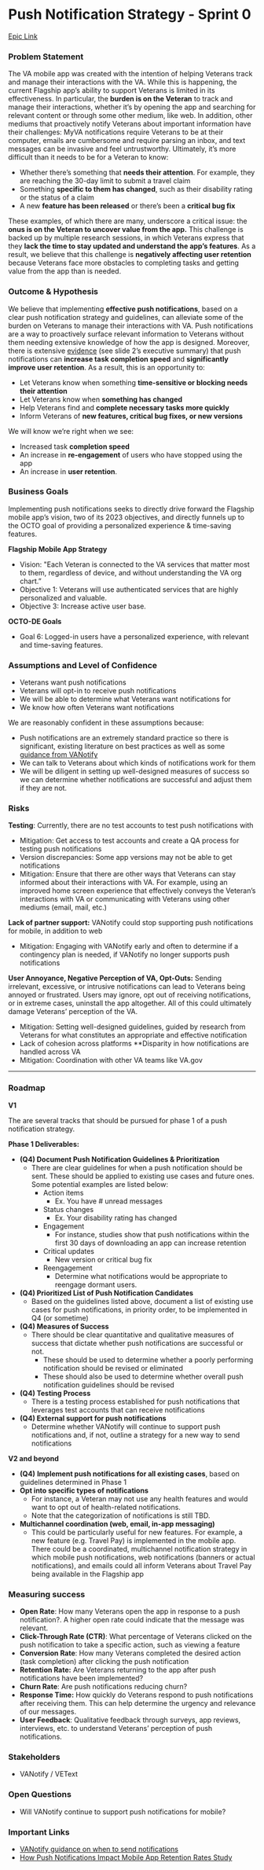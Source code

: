 # Push Notification Strategy - Sprint 0

[Epic Link](https://app.zenhub.com/workspaces/va-mobile-60f1a34998bc75000f2a489f/issues/gh/department-of-veterans-affairs/va-mobile-app/6038)


### Problem Statement

The VA mobile app was created with the intention of helping Veterans track and manage their interactions with the VA. While this is happening, the current Flagship app’s ability to support Veterans is limited in its effectiveness. In particular, the **burden is on the Veteran** to track and manage their interactions, whether it’s by opening the app and searching for relevant content or through some other medium, like web. In addition, other mediums that proactively notify Veterans about important information have their challenges: MyVA notifications require Veterans to be at their computer, emails are cumbersome and require parsing an inbox, and text messages can be invasive and feel untrustworthy. Ultimately, it’s more difficult than it needs to be for a Veteran to know:



* Whether there’s something that **needs their attention**. For example, they are reaching the 30-day limit to submit a travel claim
* Something **specific to them has changed**, such as their disability rating or the status of a claim
* A new **feature has been released** or there’s been a **critical bug fix**

These examples, of which there are many, underscore a critical issue: the **onus is on the Veteran to uncover value from the app.** This challenge is backed up by multiple research sessions, in which Veterans express that they **lack the time to stay updated and understand the app’s features**. As a result, we believe that this challenge is **negatively affecting user retention** because Veterans face more obstacles to completing tasks and getting value from the app than is needed. 


### Outcome & Hypothesis

We believe that implementing **effective push notifications**, based on a clear push notification strategy and guidelines, can alleviate some of the burden on Veterans to manage their interactions with VA. Push notifications are a way to proactively surface relevant information to Veterans without them needing extensive knowledge of how the app is designed. Moreover, there is extensive [evidence](https://grow.urbanairship.com/rs/313-QPJ-195/images/airship-how-push-notifications-impact-mobile-app-retention-rates.pdf) (see slide 2’s executive summary) that push notifications can **increase task completion speed** and **significantly improve user retention**. As a result, this is an opportunity to:



* Let Veterans know when something **time-sensitive or blocking needs their attention**
* Let Veterans know when **something has changed**
* Help Veterans find and **complete necessary tasks more quickly**
* Inform Veterans of **new features, critical bug fixes, or new versions**

We will know we’re right when we see:



* Increased task **completion speed**
* An increase in **re-engagement** of users who have stopped using the app
* An increase in **user retention**.


### Business Goals

Implementing push notifications seeks to directly drive forward the Flagship mobile app’s vision, two of its 2023 objectives, and directly funnels up to the OCTO goal of providing a personalized experience & time-saving features.

**Flagship Mobile App Strategy**



* Vision: "Each Veteran is connected to the VA services that matter most to them, regardless of device, and without understanding the VA org chart.”
* Objective 1: Veterans will use authenticated services that are highly personalized and valuable.
* Objective 3: Increase active user base.

**OCTO-DE Goals**



* Goal 6: Logged-in users have a personalized experience, with relevant and time-saving features.


### Assumptions and Level of Confidence



* Veterans want push notifications 
* Veterans will opt-in to receive push notifications
* We will be able to determine what Veterans want notifications for
* We know how often Veterans want notifications

We are reasonably confident in these assumptions because:



* Push notifications are an extremely standard practice so there is significant, existing literature on best practices as well as some [guidance from VANotify](https://github.com/department-of-veterans-affairs/va.gov-team/blob/master/products/va-notify/notification-guide.md#vanotify-notification-guide)
* We can talk to Veterans about which kinds of notifications work for them  
* We will be diligent in setting up well-designed measures of success so we can determine whether notifications are successful and adjust them if they are not. 


### Risks

**Testing**: Currently, there are no test accounts to test push notifications with 



* Mitigation: Get access to test accounts and create a QA process for testing push notifications
* Version discrepancies: Some app versions may not be able to get notifications 
* Mitigation: Ensure that there are other ways that Veterans can stay informed about their interactions with VA. For example, using an improved home screen experience that effectively conveys the Veteran’s interactions with VA or communicating with Veterans using other mediums (email, mail, etc.)

**Lack of partner support:** VANotify could stop supporting push notifications for mobile, in addition to web



*  Mitigation: Engaging with VANotify early and often to determine if a contingency plan is needed, if VANotify no longer supports push notifications

**User Annoyance, Negative Perception of VA, Opt-Outs:** Sending irrelevant, excessive, or intrusive notifications can lead to Veterans being annoyed or frustrated. Users may ignore, opt out of receiving notifications, or in extreme cases, uninstall the app altogether. All of this could ultimately damage Veterans’ perception of the VA.



* Mitigation: Setting well-designed guidelines, guided by research from Veterans for what constitutes an appropriate and effective notification
* Lack of cohesion across platforms **Disparity in how notifications are handled across VA
* Mitigation: Coordination with other VA teams like VA.gov


---


### Roadmap

**V1**

The are several tracks that should be pursued for phase 1 of a push notification strategy. 

**Phase 1 Deliverables:**



* **(Q4) Document Push Notification Guidelines & Prioritization**
    * There are clear guidelines for when a push notification should be sent. These should be applied to existing use cases and future ones. Some potential examples are listed below:
        * Action items
            * Ex. You have # unread messages
        * Status changes
            * Ex. Your disability rating has changed
        * Engagement
            * For instance, studies show that push notifications within the first 30 days of downloading an app can increase retention
        * Critical updates
            * New version or critical bug fix
        * Reengagement
            * Determine what notifications would be appropriate to reengage dormant users. 
* **(Q4) Prioritized List of Push Notification Candidates**
    * Based on the guidelines listed above, document a list of existing use cases for push notifications, in priority order, to be implemented in Q4 (or sometime)
* **(Q4) Measures of Success**
    * There should be clear quantitative and qualitative measures of success that dictate whether push notifications are successful or not. 
        * These should be used to determine whether a poorly performing  notification should be revised or eliminated 
        * These should also be used to determine whether overall push notification guidelines should be revised
* **(Q4) Testing Process**
    * There is a testing process established for push notifications that leverages test accounts that can receive notifications
* **(Q4) External support for push notifications**
    * Determine whether VANotify will continue to support push notifications and, if not, outline a strategy for a new way to send notifications

**V2 and beyond**



* **(Q4)** **Implement push notifications for all existing cases**, based on guidelines determined in Phase 1
* **Opt into specific types of notifications**
    * For instance, a Veteran may not use any health features and would want to opt out of health-related notifications.
    * Note that the categorization of notifications is still TBD. 
* **Multichannel coordination (web, email, in-app messaging)**
    * This could be particularly useful for new features. For example, a new feature (e.g. Travel Pay) is implemented in the mobile app. There could be a coordinated, multichannel notification strategy in which mobile push notifications, web notifications (banners or actual notifications), and emails could all inform Veterans about Travel Pay being available in the Flagship app


### Measuring success 



* **Open Rate**: How many Veterans open the app in response to a push notification?. A higher open rate could indicate that the message was relevant.
* **Click-Through Rate (CTR)**: What percentage of Veterans clicked on the push notification to take a specific action, such as viewing a feature
* **Conversion Rate**: How many Veterans completed the desired action (task completion) after clicking the push notification
* **Retention Rate:** Are Veterans returning to the app after push notifications have been implemented?
* **Churn Rate**: Are push notifications reducing churn? 
* **Response Time:** How quickly do Veterans respond to push notifications after receiving them. This can help determine the urgency and relevance of our messages.
* **User Feedback**: Qualitative feedback through surveys, app reviews, interviews, etc. to understand Veterans’ perception of push notifications. 


### Stakeholders



* VANotify / VEText


### Open Questions



* Will VANotify continue to support push notifications for mobile?


### Important Links



* [VANotify guidance on when to send notifications](https://github.com/department-of-veterans-affairs/va.gov-team/blob/master/products/va-notify/notification-guide.md#vanotify-notification-guide)
* [How Push Notifications Impact Mobile App Retention Rates Study](https://grow.urbanairship.com/rs/313-QPJ-195/images/airship-how-push-notifications-impact-mobile-app-retention-rates.pdf)